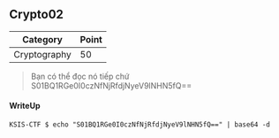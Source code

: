 ## Crypto02

| Category | Point |
| --- | --- |
| Cryptography | 50 |

> Bạn có thể đọc nó tiếp chứ <br>
> S01BQ1RGe0I0czNfNjRfdjNyeV9lNHN5fQ== <br>

#### WriteUp

```
KSIS-CTF $ echo "S01BQ1RGe0I0czNfNjRfdjNyeV9lNHN5fQ==" | base64 -d
```
